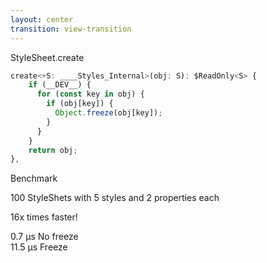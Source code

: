 ```yaml
---
layout: center
transition: view-transition
---
```


<div class="flex flex-row">

<div 
    v-motion
    :initial="{ opacity: 0, x: 0, y: 50 }"
    :enter="{ opacity: 1, x: 200, y: 50, transition: { duration: 600, ease: 'easeOut' } }"
    :click-3="{ opacity: 1, x: -30, y: 50, transition: { duration: 400, ease: 'easeIn' } }"
    class="flex gap-6 flex-col"
>
<p
    v-motion
    :initial="{ opacity: 1 }"
    :click-3="{ opacity: 0.3, transition: { duration: 400, ease: 'easeIn' } }"
    class="font-geist text-2xl font-bold"
>
StyleSheet.create</p>

```js {all|2-7|9}
create<+S: ____Styles_Internal>(obj: S): $ReadOnly<S> {
    if (__DEV__) {
      for (const key in obj) {
        if (obj[key]) {
          Object.freeze(obj[key]);
        }
      }
    }
    return obj;
},
```
</div>

<div
    v-motion
    :initial="{ opacity: 0, x: 50 }"
    :click-3="{ opacity: 1, x: 0, transition: { duration: 400, ease: 'easeIn' } }"
    class="flex gap-10 flex-col"
>

<div>

<p class="font-geist text-2xl font-bold">Benchmark</p>
<p class="font-geist text-md font-light color-white/75">
    100 StyleShets with 5 styles and 2 properties each
</p>

</div>

<p
    v-motion
    :initial="{ opacity: 0 }"
    :click-4="{ opacity: 1, transition: { duration: 400, ease: 'easeIn' } }"
>
    16x times faster!
</p>

<div
    v-motion
    :initial="{ opacity: 0 }"
    :click-5="{ opacity: 1, transition: { duration: 400, ease: 'easeIn' } }"
    class="flex gap-4 items-end justify-center"
>


<div class="h-[20px] w-20 bg-yellow-400/70 rounded-md flex items-center justify-center relative">
   <span class="font-geist font-bold text-sm text-black/75">0.7 μs</span>
   <span class="font-geist font-xs font-thin absolute -bottom-[40px]">No freeze</span>
</div>

<div
    class="h-[240px] w-20 rounded-md flex items-center justify-center bg-purple-400/70 relative"
>
   <span class="font-geist font-bold text-xl text-black/75">11.5 μs</span>
   <span class="font-geist font-xs font-thin absolute -bottom-[40px]">Freeze</span>
</div>

</div>

</div>

</div>

<!-- Click triggers -->
<div v-click class="absolute inset-0 pointer-events-none"></div>
<div v-click class="absolute inset-0 pointer-events-none"></div>
<div v-click class="absolute inset-0 pointer-events-none"></div>